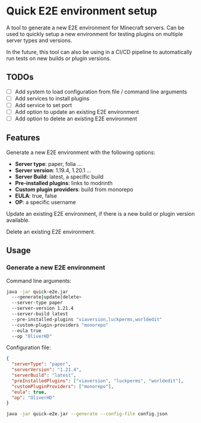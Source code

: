 # Quick E2E environment setup

A tool to generate a new E2E environment for Minecraft servers. Can be used to quickly setup a new environment for testing plugins on multiple server types and versions.

In the future, this tool can also be using in a CI/CD pipeline to automatically run tests on new builds or plugin versions.

## TODOs

- [ ] Add system to load configuration from file / command line arguments
- [ ] Add services to install plugins
- [ ] Add service to set port
- [ ] Add option to update an existing E2E environment
- [ ] Add option to delete an existing E2E environment

## Features

Generate a new E2E environment with the following options:
-  **Server type**: paper, folia ...
-  **Server version**: 1.19.4, 1.20.1 ...
-  **Server Build**: latest, a specific build
-  **Pre-installed plugins**: links to modrinth
-  **Custom plugin providers**: build from monorepo
-  **EULA**: true, false
-  **OP**: a specific username

Update an existing E2E environment, if there is a new build or plugin version available.

Delete an existing E2E environment.

## Usage

### Generate a new E2E environment

Command line arguments:
```bash
java -jar quick-e2e.jar 
  --<generate|update|delete>
  --server-type paper
  --server-version 1.21.4
  --server-build latest
  --pre-installed-plugins "viaversion,luckperms,worldedit"
  --custom-plugin-providers "monorepo"
  --eula true
  --op "OliverHD"
```

Configuration file:
```json
{
  "serverType": "paper",
  "serverVersion": "1.21.4",
  "serverBuild": "latest",
  "preInstalledPlugins": ["viaversion", "luckperms", "worldedit"],
  "customPluginProviders": ["monorepo"],
  "eula": true,
  "op": "OliverHD"
}
```

```bash
java -jar quick-e2e.jar --generate --config-file config.json
```